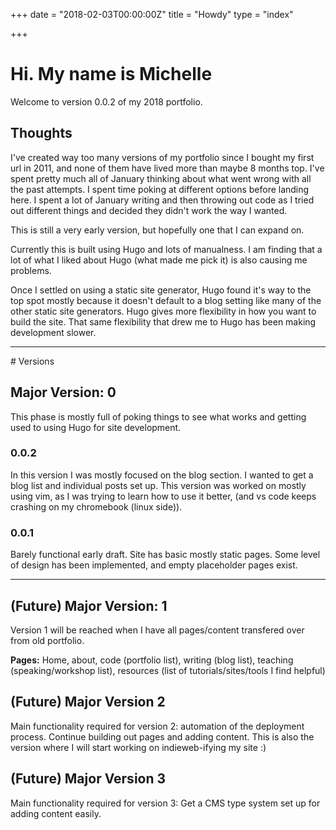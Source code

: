 +++
date = "2018-02-03T00:00:00Z"
title = "Howdy"
type = "index"

+++
# Hi. My name is Michelle 

Welcome to version 0.0.2 of my 2018 portfolio.

## Thoughts
I've created way too many versions of my portfolio since I bought my first url in 2011, and none of them have lived more than maybe 8 months top. I've spent pretty much all of January thinking about what went wrong with all the past attempts. I spent time poking at different options before landing here. I spent a lot of January writing and then throwing out code as I tried out different things and decided they didn't work the way I wanted.

This is still a very early version, but hopefully one that I can expand on.

Currently this is built using Hugo and lots of manualness. I am finding that a lot of what I liked about Hugo (what made me pick it) is also causing me problems. 

Once I settled on using a static site generator, Hugo found it's way to the top spot mostly because it doesn't default to a blog setting like many of the other static site generators. Hugo gives more flexibility in how you want to build the site. That same flexibility that drew me to Hugo has been making development slower. 

<hr />
# Versions

## Major Version: 0
This phase is mostly full of poking things to see what works and getting used to using Hugo for site development. 

### 0.0.2
In this version I was mostly focused on the blog section. I wanted to get a blog list and individual posts set up. This version was worked on mostly using vim, as I was trying to learn how to use it better, (and vs code keeps crashing on my chromebook (linux side)). 
 
### 0.0.1

Barely functional early draft. Site has basic mostly static pages. Some level of design has been implemented, and empty placeholder pages exist.

________


## (Future) Major Version: 1
Version 1 will be reached when I have all pages/content transfered over from old portfolio. 

**Pages:** Home, about, code (portfolio list), writing (blog list), teaching (speaking/workshop list), resources (list of tutorials/sites/tools I find helpful)

## (Future) Major Version 2
Main functionality required for version 2: automation of the deployment process. Continue building out pages and adding content. This is also the version where I will start working on indieweb-ifying my site :)

## (Future) Major Version 3
Main functionality required for version 3: Get a CMS type system set up for adding content easily.

